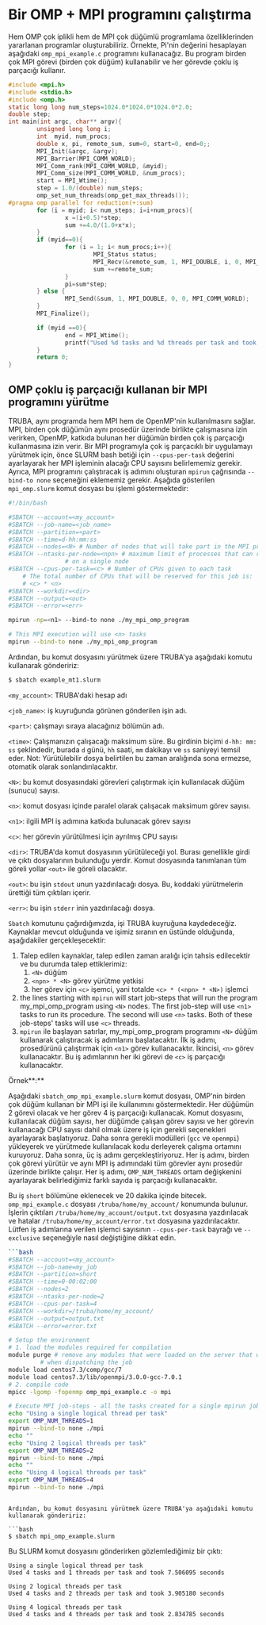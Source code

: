 # Bir OMP + MPI programını çalıştırma

Hem OMP çok iplikli hem de MPI çok düğümlü programlama özelliklerinden yararlanan programlar oluşturabiliriz. Örnekte, Pi'nin değerini hesaplayan aşağıdaki  `omp_mpi_example.c`  programını kullanacağız. Bu program birden çok MPI görevi (birden çok düğüm) kullanabilir ve her görevde çoklu iş parçacığı kullanır.

```c
#include <mpi.h>
#include <stdio.h>
#include <omp.h>
static long long num_steps=1024.0*1024.0*1024.0*2.0;
double step;
int main(int argc, char** argv){
        unsigned long long i;
        int  myid, num_procs;
        double x, pi, remote_sum, sum=0, start=0, end=0;;
        MPI_Init(&argc, &argv);
        MPI_Barrier(MPI_COMM_WORLD);
        MPI_Comm_rank(MPI_COMM_WORLD, &myid);
        MPI_Comm_size(MPI_COMM_WORLD, &num_procs);
        start = MPI_Wtime();
        step = 1.0/(double) num_steps;
        omp_set_num_threads(omp_get_max_threads());
#pragma omp parallel for reduction(+:sum)
        for (i = myid; i< num_steps; i=i+num_procs){
                x =(i+0.5)*step;
                sum +=4.0/(1.0+x*x);
        }
        if (myid==0){
                for (i = 1; i< num_procs;i++){
                        MPI_Status status;
                        MPI_Recv(&remote_sum, 1, MPI_DOUBLE, i, 0, MPI_COMM_WORLD, &status);
                        sum +=remote_sum;
                }
                pi=sum*step;
        } else {
                MPI_Send(&sum, 1, MPI_DOUBLE, 0, 0, MPI_COMM_WORLD);
        }
        MPI_Finalize();

        if (myid ==0){
                end = MPI_Wtime();
                printf("Used %d tasks and %d threads per task and took %f seconds \n", num_procs, omp_get_max_threads(), end-start);
        }
        return 0;
}
```

## OMP çoklu iş parçacığı kullanan bir MPI programını yürütme

TRUBA, aynı programda hem MPI hem de OpenMP'nin kullanılmasını sağlar. MPI, birden çok düğümün aynı prosedür üzerinde birlikte çalışmasına izin verirken, OpenMP, katkıda bulunan her düğümün birden çok iş parçacığı kullanmasına izin verir. Bir MPI programıyla çok iş parçacıklı bir uygulamayı yürütmek için, önce SLURM bash betiği için `--cpus-per-task` değerini ayarlayarak her MPI işleminin alacağı CPU sayısını belirlememiz gerekir. Ayrıca, MPI programını çalıştıracak iş adımını oluşturan `mpirun` çağrısında `--bind-to none` seçeneğini eklememiz gerekir. Aşağıda gösterilen `mpi_omp.slurm` komut dosyası bu işlemi göstermektedir:

```bash
#!/bin/bash

#SBATCH --account=<my_account>
#SBATCH --job-name=<job_name>
#SBATCH --partition=<part>
#SBATCH --time=d-hh:mm:ss
#SBATCH --nodes=<N> # Number of nodes that will take part in the MPI procedure
#SBATCH --ntasks-per-node=<npn> # maximum limit of processes that can run in parallel 
				# on a single node
#SBATCH --cpus-per-task=<c> # Number of CPUs given to each task
	# The total number of CPUs that will be reserved for this job is:
	# <c> * <n>
#SBATCH --workdir=<dir>
#SBATCH --output=<out>
#SBATCH --error=<err>

mpirun -np=<n1> --bind-to none ./my_mpi_omp_program

# This MPI execution will use <n> tasks
mpirun --bind-to none ./my_mpi_omp_program
```

Ardından, bu komut dosyasını yürütmek üzere TRUBA'ya aşağıdaki komutu kullanarak göndeririz:

```bash
$ sbatch example_mt1.slurm
```

`<my_account>`: TRUBA'daki hesap adı

`<job_name>`: iş kuyruğunda görünen gönderilen işin adı.

`<part>`: çalışmayı sıraya alacağınız bölümün adı.

`<time>`: Çalışmanızın çalışacağı maksimum süre. Bu girdinin biçimi `d-hh: mm: ss` şeklindedir, burada `d` günü, `hh` saati, `mm` dakikayı ve `ss` saniyeyi temsil eder. Not: Yürütülebilir dosya belirtilen bu zaman aralığında sona ermezse, otomatik olarak sonlandırılacaktır.

`<N>`: bu komut dosyasındaki görevleri çalıştırmak için kullanılacak düğüm (sunucu) sayısı.

`<n>`: komut dosyası içinde paralel olarak çalışacak maksimum görev sayısı.

`<n1>`: ilgili MPI iş adımına katkıda bulunacak görev sayısı

`<c>`: her görevin yürütülmesi için ayrılmış CPU sayısı

`<dir>`: TRUBA'da komut dosyasının yürütüleceği yol. Burası genellikle girdi ve çıktı dosyalarının bulunduğu yerdir. Komut dosyasında tanımlanan tüm göreli yollar `<out>` ile göreli olacaktır.

`<out>`: bu işin `stdout` unun yazdırılacağı dosya. Bu, koddaki yürütmelerin ürettiği tüm çıktıları içerir.

`<err>`: bu işin `stderr` inin yazdırılacağı dosya.

`Sbatch` komutunu çağırdığımızda, işi TRUBA kuyruğuna kaydedeceğiz. Kaynaklar mevcut olduğunda ve işimiz sıranın en üstünde olduğunda, aşağıdakiler gerçekleşecektir:

1.  Talep edilen kaynaklar, talep edilen zaman aralığı için tahsis edilecektir ve bu durumda talep ettiklerimiz:
    1. `<N>` düğüm
    2. `<npn> * <N>` görev yürütme yetkisi
    3. her görev için `<c>` işemci, yani totalde `<c> * (<npn> * <N>)` işlemci
2. the lines starting with `mpirun` will start job-steps that will  run the program my_mpi_omp_program using `<N>` nodes. The first job-step will use `<n1>` tasks to run its procedure. The second will use `<n>` tasks.  Both of these job-steps' tasks will use `<c>` threads. 
3. `mpirun` ile başlayan satırlar, my_mpi_omp_program programını `<N>` düğüm kullanarak çalıştıracak iş adımlarını başlatacaktır. İlk iş adımı, prosedürünü çalıştırmak için `<n1>` görev kullanacaktır. İkincisi, `<n>` görev kullanacaktır. Bu iş adımlarının her iki görevi de `<c>` iş parçacığı kullanacaktır.

Örnek**:**

Aşağıdaki `sbatch_omp_mpi_example.slurm` komut dosyası, OMP'nin birden çok düğüm kullanan bir MPI işi ile kullanımını göstermektedir. Her düğümün 2 görevi olacak ve her görev 4 iş parçacığı kullanacak. Komut dosyasını, kullanılacak düğüm sayısı, her düğümde çalışan görev sayısı ve her görevin kullanacağı CPU sayısı dahil olmak üzere iş için gerekli seçenekleri ayarlayarak başlatıyoruz. Daha sonra gerekli modülleri (`gcc` ve `openmpi`) yükleyerek ve yürütmede kullanılacak kodu derleyerek çalışma ortamını kuruyoruz. Daha sonra, üç iş adımı gerçekleştiriyoruz. Her iş adımı, birden çok görevi yürütür ve aynı MPI iş adımındaki tüm görevler aynı prosedür üzerinde birlikte çalışır. Her iş adımı, `OMP_NUM_THREADS` ortam değişkenini ayarlayarak belirlediğimiz farklı sayıda iş parçacığı kullanacaktır.

Bu iş `short` bölümüne eklenecek ve 20 dakika içinde bitecek. `omp_mpi_example.c` dosyası `/truba/home/my_account/` konumunda bulunur. İşlerin çıktıları `/truba/home/my_account/output.txt` dosyasına yazdırılacak ve hatalar `/truba/home/my_account/error.txt` dosyasına yazdırılacaktır. Lütfen iş adımlarına verilen işlemci sayısının `--cpus-per-task` bayrağı ve `--exclusive` seçeneğiyle nasıl değiştiğine dikkat edin.

```bash
```bash
#SBATCH --account=<my_account>
#SBATCH --job-name=my_job
#SBATCH --partition=short
#SBATCH --time=0-00:02:00
#SBATCH --nodes=2
#SBATCH --ntasks-per-node=2
#SBATCH --cpus-per-task=4
#SBATCH --workdir=/truba/home/my_account/
#SBATCH --output=output.txt
#SBATCH --error=error.txt

# Setup the environment
# 1. load the modules required for compilation
module purge # remove any modules that were loaded on the server that was used 
	     # when dispatching the job
module load centos7.3/comp/gcc/7
module load centos7.3/lib/openmpi/3.0.0-gcc-7.0.1
# 2. compile code
mpicc -lgomp -fopenmp omp_mpi_example.c -o mpi

# Execute MPI job-steps - all the tasks created for a single mpirun job-step will work on the same procedure
echo "Using a single logical thread per task"
export OMP_NUM_THREADS=1
mpirun --bind-to none ./mpi
echo ""
echo "Using 2 logical threads per task"
export OMP_NUM_THREADS=2
mpirun --bind-to none ./mpi
echo ""
echo "Using 4 logical threads per task"
export OMP_NUM_THREADS=4
mpirun --bind-to none ./mpi
```
```

Ardından, bu komut dosyasını yürütmek üzere TRUBA'ya aşağıdaki komutu kullanarak göndeririz:

```bash
$ sbatch mpi_omp_example.slurm
```

Bu SLURM komut dosyasını gönderirken gözlemlediğimiz bir çıktı:

```
Using a single logical thread per task
Used 4 tasks and 1 threads per task and took 7.506095 seconds 

Using 2 logical threads per task
Used 4 tasks and 2 threads per task and took 3.905180 seconds 

Using 4 logical threads per task
Used 4 tasks and 4 threads per task and took 2.834785 seconds
```